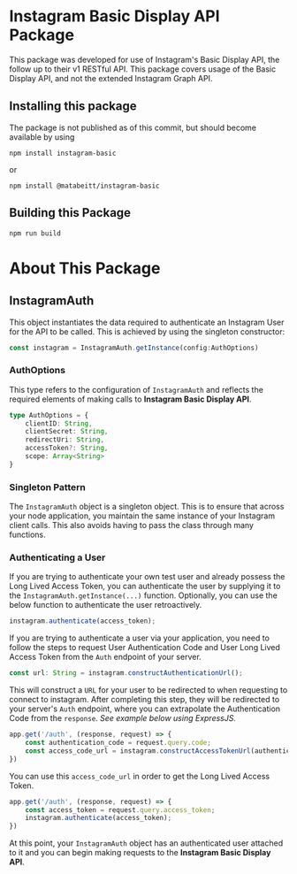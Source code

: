 # Instagram Basic Display API Package

This package was developed for use of Instagram's Basic Display API, the follow up to their v1 RESTful API. This package covers usage of the Basic Display API, and not the extended Instagram Graph API.

## Installing this package

The package is not published as of this commit, but should become available by using

```
npm install instagram-basic
```
or
```
npm install @matabeitt/instagram-basic
```

## Building this Package

```
npm run build
```

# About This Package

## InstagramAuth

This object instantiates the data required to authenticate an Instagram User for the API to be called. This is achieved by using the singleton constructor:

```js
const instagram = InstagramAuth.getInstance(config:AuthOptions)
```

### AuthOptions

This type refers to the configuration of `InstagramAuth` and reflects the required elements of making calls to **Instagram Basic Display API**.

```ts
type AuthOptions = {
    clientID: String,
    clientSecret: String,
    redirectUri: String,
    accessToken?: String,
    scope: Array<String>
}
```

### Singleton Pattern

The `InstagramAuth` object is a singleton object. This is to ensure that across your node application, you maintain the same instance of your Instagram client calls. This also avoids having to pass the class through many functions.

### Authenticating a User

If you are trying to authenticate your own test user and already possess the Long Lived Access Token, you can authenticate the user by supplying it to the `InstagramAuth.getInstance(...)` function. Optionally, you can use the below function to authenticate the user retroactively.

```js
instagram.authenticate(access_token);
```

If you are trying to authenticate a user via your application, you need to follow the steps to request User Authentication Code and User Long Lived Access Token from the `Auth` endpoint of your server.

```ts
const url: String = instagram.constructAuthenticationUrl();
```

This will construct a `URL` for your user to be redirected to when requesting to connect to instagram. After completing this step, they will be redirected to your server's `Auth` endpoint, where you can extrapolate the Authentication Code from the `response`. *See example below using ExpressJS.*

```js
app.get('/auth', (response, request) => {
    const authentication_code = request.query.code;
    const access_code_url = instagram.constructAccessTokenUrl(authentication_code);
})
```

You can use this `access_code_url` in order to get the Long Lived Access Token.

```js
app.get('/auth', (response, request) => {
    const access_token = request.query.access_token;
    instagram.authenticate(access_token);
})
```

At this point, your `InstagramAuth` object has an authenticated user attached to it and you can begin making requests to the **Instagram Basic Display API**.